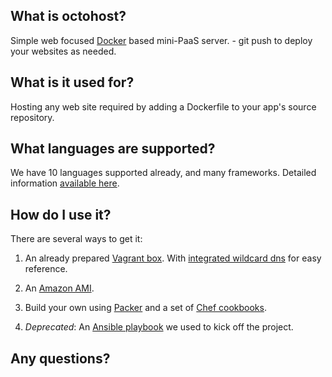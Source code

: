 ## What is octohost?

Simple web focused [Docker](http://www.docker.io) based mini-PaaS server. - git push to deploy your websites as needed.

## What is it used for?

Hosting any web site required by adding a Dockerfile to your app's source repository.

## What languages are supported?

We have 10 languages supported already, and many frameworks. Detailed information [available here](/languages.html).

## How do I use it?

There are several ways to get it:

1. An already prepared [Vagrant box](https://github.com/octohost/octovagrant). With [integrated wildcard dns](http://octodev.io) for easy reference.

2. An [Amazon AMI](https://github.com/octohost/octohost).

3. Build your own using [Packer](http://www.packer.io) and a set of [Chef cookbooks](https://github.com/octohost/octohost-cookbook).

4. _Deprecated_: An [Ansible playbook](https://github.com/octohost/octohost) we used to kick off the project.

## Any questions?

